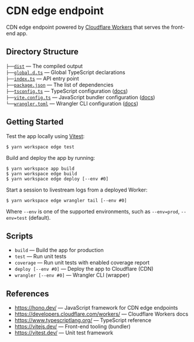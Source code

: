 # CDN edge endpoint

CDN edge endpoint powered by [Cloudflare Workers](https://workers.cloudflare.com/) that serves the front-end app.

## Directory Structure

`├──`[`dist`](./dist) — The compiled output<br>
`├──`[`global.d.ts`](./global.d.ts) — Global TypeScript declarations<br>
`├──`[`index.ts`](./index.tsx) — API entry point<br>
`├──`[`package.json`](./package.json) — The list of dependencies<br>
`├──`[`tsconfig.ts`](./tsconfig.json) — TypeScript configuration ([docs](https://www.typescriptlang.org/tsconfig))<br>
`├──`[`vite.config.ts`](./vite.config.ts) — JavaScript bundler configuration ([docs](https://vitejs.dev/config/))<br>
`└──`[`wrangler.toml`](./wrangler.toml) — Wrangler CLI configuration ([docs](https://developers.cloudflare.com/workers/wrangler/configuration/))<br>

## Getting Started

Test the app locally using [Vitest](https://vitejs.dev/):

```
$ yarn workspace edge test
```

Build and deploy the app by running:

```
$ yarn workspace app build
$ yarn workspace edge build
$ yarn workspace edge deploy [--env #0]
```

Start a session to livestream logs from a deployed Worker:

```
$ yarn workspace edge wrangler tail [--env #0]
```

Where `--env` is one of the supported environments, such as `--env=prod`, `--env=test` (default).

## Scripts

- `build` — Build the app for production
- `test` — Run unit tests
- `coverage` — Run unit tests with enabled coverage report
- `deploy [--env #0]` — Deploy the app to Cloudflare (CDN)
- `wrangler [--env #0]` — Wrangler CLI (wrapper)

## References

- https://hono.dev/ — JavaScript framework for CDN edge endpoints
- https://developers.cloudflare.com/workers/ — Cloudflare Workers docs
- https://www.typescriptlang.org/ — TypeScript reference
- https://vitejs.dev/ — Front-end tooling (bundler)
- https://vitest.dev/ — Unit test framework
